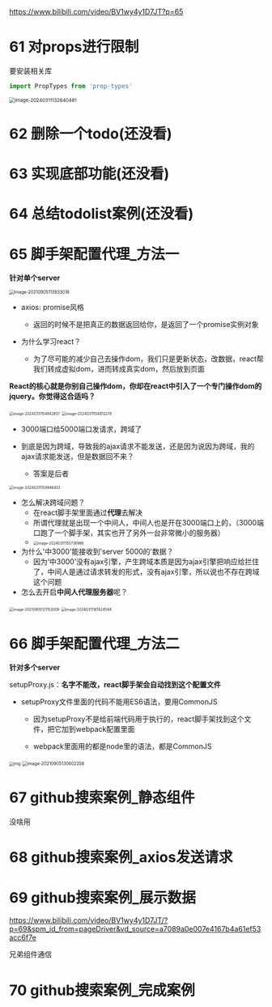 https://www.bilibili.com/video/BV1wy4y1D7JT?p=65

# 61 对props进行限制

要安装相关库

```javascript
import PropTypes from 'prop-types'
```

<img src="01.assets/image-20240311132640481.png" alt="image-20240311132640481" style="zoom:67%;" />

# 62 删除一个todo(还没看)

# 63 实现底部功能(还没看)

# 64 总结todolist案例(还没看)

# 65 脚手架配置代理_方法一

**针对单个server**

<img src="01.assets/image-20210905113933018.png" alt="image-20210905113933018" style="zoom: 60%;" />

- axios: promise风格
  - 返回的时候不是把真正的数据返回给你，是返回了一个promise实例对象

- 为什么学习react？
  - 为了尽可能的减少自己去操作dom，我们只是更新状态，改数据，react帮我们转成虚拟dom，进而转成真实dom，然后放到页面

**React的核心就是你别自己操作dom，你却在react中引入了一个专门操作dom的jquery。你觉得这合适吗？**

<img src="01.assets/image-20240311154842657.png" alt="image-20240311154842657" style="zoom:50%;" />



<img src="01.assets/image-20240311154812278.png" alt="image-20240311154812278" style="zoom: 50%;" />

- 3000端口给5000端口发请求，跨域了

- 到底是因为跨域，导致我的ajax请求不能发送，还是因为说因为跨域，我的ajax请求能发送，但是数据回不来？
  - 答案是后者

<img src="01.assets/image-20240311154946403.png" alt="image-20240311154946403" style="zoom: 50%;" />

- 怎么解决跨域问题？
  - 在react脚手架里面通过**代理**去解决
  - 所谓代理就是出现一个中间人，中间人也是开在3000端口上的，（3000端口跑了一个脚手架，其实也开了另外一台非常微小的服务器）
  - <img src="01.assets/image-20240311155738986.png" alt="image-20240311155738986" style="zoom:50%;" />
- 为什么'中3000'能接收到'server 5000的'数据？
  - 因为‘中3000’没有ajax引擎，产生跨域本质是因为ajax引擎把响应给拦住了，中间人是通过请求转发的形式，没有ajax引擎，所以说也不存在跨域这个问题
- 怎么去开启**中间人代理服务器**呢？

<img src="01.assets/image-20210905121153009.png" alt="image-20210905121153009" style="zoom: 50%;" />

<img src="01.assets/image-20240311161424594.png" alt="image-20240311161424594" style="zoom:50%;" />

# 66 脚手架配置代理_方法二

**针对多个server**

setupProxy.js：**名字不能改，react脚手架会自动找到这个配置文件**

- setupProxy文件里面的代码不能用ES6语法，要用CommonJS

  * 因为setupProxy不是给前端代码用于执行的，react脚手架找到这个文件，把它加到webpack配置里面

  * webpack里面用的都是node里的语法，都是CommonJS


<img src="01.assets/企业微信截图_1630817876835.png" alt="img" style="zoom: 55%;" />



<img src="01.assets/image-20210905130602358.png" alt="image-20210905130602358" style="zoom:60%;" />

# 67 github搜索案例_静态组件

没啥用

# 68 github搜索案例_axios发送请求

# 69 github搜索案例_展示数据

https://www.bilibili.com/video/BV1wy4y1D7JT/?p=69&spm_id_from=pageDriver&vd_source=a7089a0e007e4167b4a61ef53acc6f7e

兄弟组件通信

# 70 github搜索案例_完成案例


